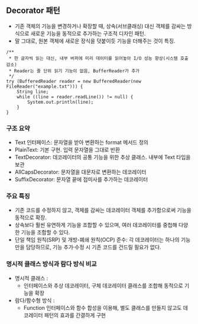 ## Decorator 패턴

- 기존 객체의 기능을 변경하거나 확장할 때, 상속(서브클래싱) 대신 객체를 감싸는 방식으로 새로운 기능을 동적으로 추가하는 구조적 디자인 패턴.
- 말 그대로, 원본 객체에 새로운 장식을 덧붙이듯 기능을 더해주는 것이 특징.

```
/**
 * 한 글자씩 읽는 대신, 내부 버퍼에 미리 데이터를 읽어놓아 I/O 성능 향상(시스템 호출 감소)
 * Reader는 줄 단위 읽기 기능이 없음, BufferReader가 추가
 */
try (BufferedReader reader = new BufferedReader(new FileReader("example.txt"))) {
    String line;
    while ((line = reader.readLine()) != null) {
        System.out.println(line);
    }
}
```

### 구조 요약

- Text 인터페이스: 문자열을 받아 변환하는 format 메서드 정의
- PlainText: 기본 구현. 입력 문자열을 그대로 반환
- TextDecorator: 데코레이터의 공통 기능을 위한 추상 클래스. 내부에 Text 타입을 보관
- AllCapsDecorator: 문자열을 대문자로 변환하는 데코레이터
- SuffixDecorator: 문자열 끝에 접미사를 추가하는 데코레이터

### 주요 특징

- 기존 코드를 수정하지 않고, 객체를 감싸는 데코레이터 객체를 추가함으로써 기능을 동적으로 확장.
- 상속보다 훨씬 유연하게 기능을 조합할 수 있으며, 여러 데코레이터를 중첩해 다양한 기능을 조합할 수 있다.
- 단일 책임 원칙(SRP) 및 개방-폐쇄 원칙(OCP) 준수: 각 데코레이터는 하나의 기능만을 담당하므로, 기능 추가·수정 시 기존 코드를 건드릴 필요가 없다.

### 명시적 클래스 방식과 람다 방식 비교

- 명시적 클래스 :
    - 인터페이스와 추상 데코레이터, 구체 데코레이터 클래스를 조합해 동적으로 기능을 확장
- 람다/함수형 방식 :
    - Function 인터페이스와 함수 합성을 이용해, 별도 클래스를 만들지 않고도 데코레이터 패턴의 효과를 간결하게 구현
